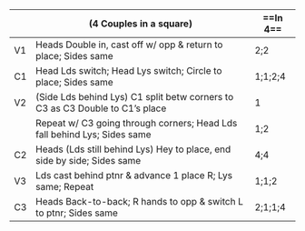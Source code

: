 ||(4 Couples in a square) |==In 4==|
|-----|----|-----|
|V1| Heads Double in, cast off w/ opp & return to place; Sides same |2;2|
|C1| Head Lds switch; Head Lys switch; Circle to place; Sides same |1;1;2;4|
|V2| (Side Lds behind Lys) C1 split betw corners to C3 as C3 Double to C1’s place |1|
||Repeat w/ C3 going through corners; Head Lds fall behind Lys; Sides same |1;2|
|C2| Heads (Lds still behind Lys) Hey to place, end side by side; Sides same |4;4|
|V3| Lds cast behind ptnr & advance 1 place R; Lys same; Repeat |1;1;2|
|C3| Heads Back-to-back; R hands to opp & switch L to ptnr; Sides same |2;1;1;4|
